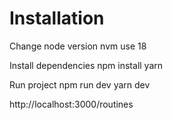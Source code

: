 # Installation
Change node version
nvm use 18

Install dependencies
npm install
yarn

Run project
npm run dev
yarn dev

http://localhost:3000/routines
